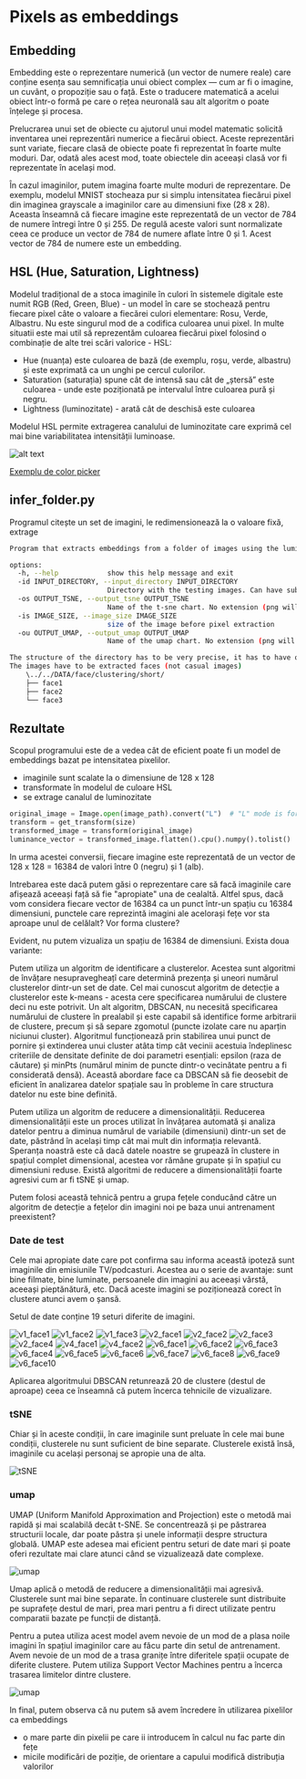 # Pixels as embeddings

## Embedding

Embedding este o reprezentare numerică (un vector de numere reale) care conține esența sau semnificația unui obiect complex — cum ar fi o imagine, un cuvânt, o propoziție sau o față. Este o traducere matematică a acelui obiect într-o formă pe care o rețea neuronală sau alt algoritm o poate înțelege și procesa.

Prelucrarea unui set de obiecte cu ajutorul unui model matematic solicită inventarea unei reprezentări numerice a fiecărui obiect. Aceste reprezentări sunt variate, fiecare clasă de obiecte poate fi reprezentat în foarte multe moduri. Dar, odată ales acest mod, toate obiectele din aceeași clasă vor fi reprezentate în același mod. 

În cazul imaginilor, putem imagina foarte multe moduri de reprezentare. De exemplu, modelul MNIST stocheaza pur si simplu intensitatea fiecărui pixel din imaginea grayscale a imaginilor care au dimensiuni fixe (28 x 28). Aceasta înseamnă că fiecare imagine este reprezentată de un vector de 784 de numere întregi între 0 și 255. De regulă aceste valori sunt normalizate ceea ce produce un vector de 784 de numere aflate între 0 și 1. Acest vector de 784 de numere este un embedding. 

## HSL (Hue, Saturation, Lightness)

Modelul tradițional de a stoca imaginile în culori în sistemele digitale este numit RGB (Red, Green, Blue) - un model în care se stochează pentru fiecare pixel câte o valoare a fiecărei culori elementare: Rosu, Verde, Albastru. Nu este singurul mod de a codifica culoarea unui pixel. In multe situatii este mai util să reprezentăm culoarea fiecărui pixel folosind o combinație de alte trei scări valorice - HSL: 

- Hue (nuanța) este culoarea de bază (de exemplu, roșu, verde, albastru) și este exprimată ca un unghi pe cercul culorilor.
- Saturation (saturația) spune cât de intensă sau cât de „ștersă” este culoarea - unde este poziționată pe intervalul între culoarea pură și negru.
- Lightness (luminozitate) - arată cât de deschisă este culoarea

Modelul HSL permite extragerea canalului de luminozitate care exprimă cel mai bine variabilitatea intensității luminoase. 

![alt text](doc_images/rgb-hsl.jpg)

[Exemplu de color picker](https://colorizer.org/)

## infer_folder.py

Programul citește un set de imagini, le redimensionează la o valoare fixă, extrage 

```sh
Program that extracts embeddings from a folder of images using the luminance value from each pixel after resizing to a common size. The program also generates t-SNE and UMAP charts of the embeddings.

options:
  -h, --help            show this help message and exit
  -id INPUT_DIRECTORY, --input_directory INPUT_DIRECTORY
                        Directory with the testing images. Can have subdiorectories
  -os OUTPUT_TSNE, --output_tsne OUTPUT_TSNE
                        Name of the t-sne chart. No extension (png will be added, together with the size of the embeddings vector)
  -is IMAGE_SIZE, --image_size IMAGE_SIZE
                        size of the image before pixel extraction
  -ou OUTPUT_UMAP, --output_umap OUTPUT_UMAP
                        Name of the umap chart. No extension (png will be added, together with the size of the embeddings vector)

The structure of the directory has to be very precise, it has to have one level of subdirectories and within those subdirectories the images.
The images have to be extracted faces (not casual images)
    \../../DATA/face/clustering/short/
    ├── face1
    ├── face2
    └── face3
```

## Rezultate

Scopul programului este de a vedea cât de eficient poate fi un model de embeddings bazat pe intensitatea pixelilor. 

- imaginile sunt scalate la o dimensiune de 128 x 128
- transformate în modelul de culoare HSL
- se extrage canalul de luminozitate 

```python
original_image = Image.open(image_path).convert("L")  # "L" mode is for grayscale (luminance)
transform = get_transform(size)
transformed_image = transform(original_image)
luminance_vector = transformed_image.flatten().cpu().numpy().tolist()
```

In urma acestei conversii, fiecare imagine este reprezentată de un vector de 128 x 128 = 16384 de valori între 0 (negru) și 1 (alb). 

Intrebarea este dacă putem găsi o reprezentare care să facă imaginile care afișează aceeași față să fie "apropiate" una de cealaltă. Altfel spus, dacă vom considera fiecare vector de 16384 ca un punct într-un spațiu cu 16384 dimensiuni, punctele care reprezintă imagini ale acelorași fețe vor sta aproape unul de celălalt? Vor forma clustere?  

Evident, nu putem vizualiza un spațiu de 16384 de dimensiuni. Exista doua variante: 

Putem utiliza un algoritm de identificare a clusterelor. Acestea sunt algoritmi de învățare nesupravegheațî care determină prezența și uneori numărul clusterelor dintr-un set de date. Cel mai cunoscut algoritm de detecție a clusterelor este k-means - acesta cere specificarea numărului de clustere deci nu este potrivit. Un alt algoritm, DBSCAN, nu necesită specificarea numărului de clustere în prealabil și este capabil să identifice forme arbitrarii de clustere, precum și să separe zgomotul (puncte izolate care nu aparțin niciunui cluster). Algoritmul funcționează prin stabilirea unui punct de pornire și extinderea unui cluster atâta timp cât vecinii acestuia îndeplinesc criteriile de densitate definite de doi parametri esențiali: epsilon (raza de căutare) și minPts (numărul minim de puncte dintr-o vecinătate pentru a fi considerată densă). Această abordare face ca DBSCAN să fie deosebit de eficient în analizarea datelor spațiale sau în probleme în care structura datelor nu este bine definită.  

Putem utiliza un algoritm de reducere a dimensionalității. Reducerea dimensionalității este un proces utilizat în învățarea automată și analiza datelor pentru a diminua numărul de variabile (dimensiuni) dintr-un set de date, păstrând în același timp cât mai mult din informația relevantă. Speranța noastră este că dacă datele noastre se grupează în clustere in spațiul complet dimensional, acestea vor rămâne grupate și în spațiul cu dimensiuni reduse. Există algoritmi de reducere a dimensionalității foarte agresivi cum ar fi tSNE și umap. 

Putem folosi această tehnică pentru a grupa fețele conducând către un algoritm de detecție a fețelor din imagini noi pe baza unui antrenament preexistent? 

### Date de test

Cele mai apropiate date care pot confirma sau informa această ipoteză sunt imaginile din emisiunile TV/podcasturi. Acestea au o serie de avantaje: sunt bine filmate, bine luminate, persoanele din imagini au aceeași vârstă, aceeași pieptănătură, etc. Dacă aceste imagini se poziționează corect în clustere atunci avem o șansă. 

Setul de date conține 19 seturi diferite de imagini. 

![v1_face1](doc_images/v1_face1.jpg)
![v1_face2](doc_images/v1_face2.jpg)
![v1_face3](doc_images/v1_face3.jpg)
![v2_face1](doc_images/v2_face1.jpg)
![v2_face2](doc_images/v2_face2.jpg)
![v2_face3](doc_images/v2_face3.jpg)
![v2_face4](doc_images/v2_face4.jpg)
![v4_face1](doc_images/v4_face1.jpg)
![v4_face2](doc_images/v4_face2.jpg)
![v6_face1](doc_images/v6_face1.jpg)
![v6_face2](doc_images/v6_face2.jpg)
![v6_face3](doc_images/v6_face3.jpg)
![v6_face4](doc_images/v6_face4.jpg)
![v6_face5](doc_images/v6_face5.jpg)
![v6_face6](doc_images/v6_face6.jpg)
![v6_face7](doc_images/v6_face7.jpg)
![v6_face8](doc_images/v6_face8.jpg)
![v6_face9](doc_images/v6_face9.jpg)
![v6_face10](doc_images/v6_face10.jpg)

Aplicarea algoritmului DBSCAN retunrează 20 de clustere (destul de aproape) ceea ce înseamnă că putem încerca tehnicile de vizualizare. 

### tSNE

Chiar și în aceste condiții, în care imaginile sunt preluate în cele mai bune condiții, clusterele nu sunt suficient de bine separate. Clusterele există însă, imaginile cu același personaj se apropie una de alta. 

![tSNE](doc_images/tsne_full_16384.jpg)

### umap

UMAP (Uniform Manifold Approximation and Projection) este o metodă mai rapidă și mai scalabilă decât t-SNE. Se concentrează și pe păstrarea structurii locale, dar poate păstra și unele informații despre structura globală. UMAP este adesea mai eficient pentru seturi de date mari și poate oferi rezultate mai clare atunci când se vizualizează date complexe. 

![umap](doc_images/umap_full_16384.jpg)

Umap aplică o metodă de reducere a dimensionalității mai agresivă. Clusterele sunt mai bine separate. În continuare clusterele sunt distribuite pe suprafețe destul de mari, prea mari pentru a fi direct utilizate pentru comparatii bazate pe funcții de distanță. 

Pentru a putea utiliza acest model avem nevoie de un mod de a plasa noile imagini în spațiul imaginilor care au făcu parte din setul de antrenament. Avem nevoie de un mod de a trasa granițe între diferitele spații ocupate de diferite clustere. Putem utiliza Support Vector Machines pentru a încerca trasarea limitelor dintre clustere. 

![umap](doc_images/umap_full_svm_boundaries.jpg)

In final, putem observa că nu putem să avem încredere în utilizarea pixelilor ca embeddings 

- o mare parte din pixelii pe care ii introducem în calcul nu fac parte din fețe
- micile modificări de poziție, de orientare a capului modifică distribuția valorilor

